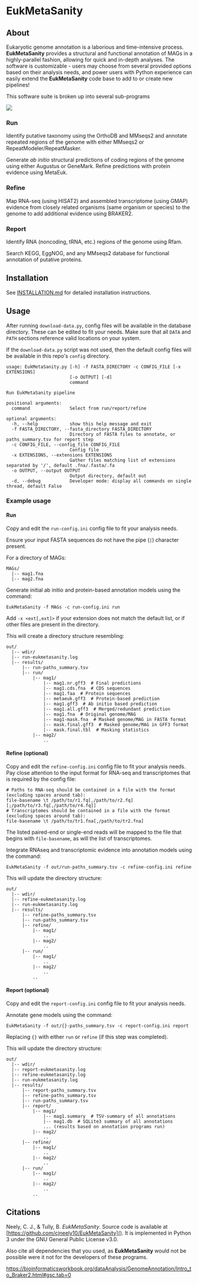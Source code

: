 # EukMetaSanity

## About
Eukaryotic genome annotation is a laborious and time-intensive process. **EukMetaSanity** provides a structural and 
functional annotation of MAGs in a highly-parallel fashion, allowing for quick and in-depth analyses. The software is
customizable - users may choose from several provided options based on their analysis needs, and power users with Python
experience can easily extend the **EukMetaSanity** code base to add to or create new pipelines!

This software suite is broken up into several sub-programs

![](assets/eukmetasanity_pipeline.png)

### Run
Identify putative taxonomy using the OrthoDB and MMseqs2 and annotate repeated regions of
the genome with either MMseqs2 or RepeatModeler/RepeatMasker. 

Generate *ab initio* structural predictions of coding regions of the genome using either Augustus or GeneMark.
Refine predictions with protein evidence using MetaEuk.

### Refine
Map RNA-seq (using HISAT2) and assembled transcriptome (using GMAP) evidence from closely related organisms (same 
organism or species) to the genome to add additional evidence using BRAKER2. 

### Report
Identify RNA (noncoding, tRNA, etc.) regions of the genome using Rfam.

Search KEGG, EggNOG, and any MMseqs2 database for functional annotation of putative proteins.

## Installation

See <a href="https://github.com/cjneely10/EukMetaSanity/blob/master/INSTALLATION.md" target="_blank">INSTALLATION.md</a> 
for detailed installation instructions.

## Usage

After running `download-data.py`, config files will be available in the database
directory. These can be edited to fit your needs. Make sure that all `DATA` and `PATH` sections reference valid
locations on your system.

If the `download-data.py` script was not used, then the default config files will be available in this repo's 
`config` directory.

```
usage: EukMetaSanity.py [-h] -f FASTA_DIRECTORY -c CONFIG_FILE [-x EXTENSIONS]
                        [-o OUTPUT] [-d]
                        command

Run EukMetaSanity pipeline

positional arguments:
  command               Select from run/report/refine

optional arguments:
  -h, --help            show this help message and exit
  -f FASTA_DIRECTORY, --fasta_directory FASTA_DIRECTORY
                        Directory of FASTA files to annotate, or paths_summary.tsv for report step
  -c CONFIG_FILE, --config_file CONFIG_FILE
                        Config file
  -x EXTENSIONS, --extensions EXTENSIONS
                        Gather files matching list of extensions separated by '/', default .fna/.fasta/.fa
  -o OUTPUT, --output OUTPUT
                        Output directory, default out
  -d, --debug           Developer mode: display all commands on single thread, default False
```

### Example usage

#### Run
Copy and edit the `run-config.ini` config file to fit your analysis needs.

Ensure your input FASTA sequences do not have the pipe (`|`) character present.

For a directory of MAGs:
```
MAGs/
  |-- mag1.fna
  |-- mag2.fna
```

Generate initial ab initio and protein-based annotation models using the command:

```
EukMetaSanity -f MAGs -c run-config.ini run
```

Add `-x <ext[,ext]>` if your extension does not match the default list, or if other files are present in the directory.

This will create a directory structure resembling:
```
out/
  |-- wdir/
  |-- run-eukmetasanity.log
  |-- results/
      |-- run-paths_summary.tsv
      |-- run/
          |-- mag1/
              |-- mag1.nr.gff3  # Final predictions
              |-- mag1.cds.fna  # CDS sequences
              |-- mag1.faa  # Protein sequences
              |-- metaeuk.gff3  # Protein-based prediction
              |-- mag1.gff3  # Ab initio based prediction
              |-- mag1.all.gff3  # Merged/redundant prediction
              |-- mag1.fna  # Original genome/MAG
              |-- mag1-mask.fna  # Masked genome/MAG in FASTA format
              |-- mask.final.gff3  # Masked genome/MAG in GFF3 format
              |-- mask.final.tbl  # Masking statistics
          |-- mag2/
              .. 
```

#### Refine (optional)
Copy and edit the `refine-config.ini` config file to fit your analysis needs. Pay close attention to the input format
for RNA-seq and transcriptomes that is required by the config file:

```
# Paths to RNA-seq should be contained in a file with the format (excluding spaces around tab):
file-basename \t /path/to/r1.fq[,/path/to/r2.fq][;/path/to/r3.fq[,/path/to/r4.fq]]
# Transcriptomes should be contained in a file with the format (excluding spaces around tab):
file-basename \t /path/to/tr1.fna[,/path/to/tr2.fna]
``` 

The listed paired-end or single-end reads will be mapped to the file that begins with `file-basename`, as will the list 
of transcriptomes.

Integrate RNAseq and transcriptomic evidence into annotation models using the command:

```
EukMetaSanity -f out/run-paths_summary.tsv -c refine-config.ini refine
```

This will update the directory structure:
```
out/
  |-- wdir/
  |-- refine-eukmetasanity.log
  |-- run-eukmetasanity.log
  |-- results/
      |-- refine-paths_summary.tsv
      |-- run-paths_summary.tsv
      |-- refine/
          |-- mag1/
              ..
          |-- mag2/
              ..
      |-- run/
          |-- mag1/
              ..
          |-- mag2/
              .. 
          ..
```

#### Report (optional)
Copy and edit the `report-config.ini` config file to fit your analysis needs.

Annotate gene models using the command:

```
EukMetaSanity -f out/{}-paths_summary.tsv -c report-config.ini report
```

Replacing `{}` with either `run` or `refine` (if this step was completed).

This will update the directory structure:
```
out/
  |-- wdir/
  |-- report-eukmetasanity.log
  |-- refine-eukmetasanity.log
  |-- run-eukmetasanity.log
  |-- results/
      |-- report-paths_summary.tsv
      |-- refine-paths_summary.tsv
      |-- run-paths_summary.tsv
      |-- report/
          |-- mag1/
              |-- mag1.summary  # TSV-summary of all annotations
              |-- mag1.db  # SQLite3 summary of all annotations
              ... (results based on annotation programs run)
          |-- mag2/
              ..
      |-- refine/
          |-- mag1/
              ..
          |-- mag2/
              ..
      |-- run/
          |-- mag1/
              ..
          |-- mag2/
              .. 
          ..
```

## Citations

Neely, C. J., & Tully, B. *EukMetaSanity*. Source code is available at [https://github.com/cjneely10/EukMetaSanity](). 
It is implemented in Python 3 under the GNU General Public License v3.0.

Also cite all dependencies that you used, as **EukMetaSanity** would not be possible were it not for the developers of 
these programs.

https://bioinformaticsworkbook.org/dataAnalysis/GenomeAnnotation/Intro_to_Braker2.html#gsc.tab=0


